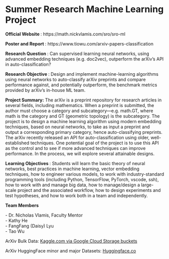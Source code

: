 <h1>Summer Research Machine Learning Project</h1>

<p>
<b>Official Website </b>: https://math.nickvlamis.com/sro/sro-ml <p>
<b>Poster and Report </b>: https://www.tiowu.com/arxiv-papers-classification <p>
  
<b>Research Question </b>: Can supervised learning neural networks, using advanced embedding techniques (e.g.
doc2vec), outperform the arXiv’s API in auto-classification? 
<p>
<p> 
<b>Research Objective </b>: Design and implement machine-learning algorithms using neural networks to auto-classify arXiv preprints and compare performance against, and potentially outperform, the benchmark metrics provided by arXiv’s in-house ML team. <p>
  
<b>Project Summary:</b> The arXiv is a preprint repository for research articles in several fields, including
mathematics. When a preprint is submitted, the author must choose a category and
subcategory—e.g. math.GT, where math is the category and GT (geometric topology) is
the subcategory. The project is to design a machine learning algorithm using modern embedding techniques, based on neural networks, to take as input a preprint and output a corresponding primary category, hence auto-classifying preprints. The arXiv recently released an API for auto-classification using older, well-established techniques. One potential goal of the project is to use this API as the control and to see if more advanced techniques can improve performance. In the process, we will explore several attainable designs. 
</p>

<b>Learning Objectives </b>: Students will learn the basic theory of neural networks, best practices in machine
learning, vector embedding techniques, how to engineer various models, to work with
industry-standard programming tools (including Python, TensorFlow, PyTorch, vscode, ssh),
how to work with and manage big data, how to manage/design a large-scale project
and the associated workflow, how to design experiments and test hypotheses, and
how to work both in a team and independently. 
<p>
  
<b>Team Members <br></b>
<p>
- Dr. Nicholas Vlamis, Faculty Mentor <br>
- Kathy He <br>
- FangFang (Daisy) Lyu <br>
- Tao Wu <br>
</p>


ArXiv Bulk Data: <a href ="https://www.kaggle.com/datasets/Cornell-University/arxiv"> Kaggle.com via Google Cloud Storage buckets </a>

ArXiv HuggingFace minor and major Datasets: <a href ="https://huggingface.co/datasets/mlcore/arxiv-classifier"> Huggingface.co </a>
